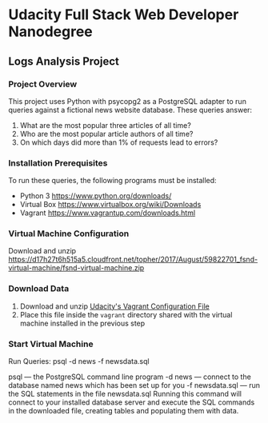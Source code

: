 # Udacity Full Stack Web Developer Nanodegree

## Logs Analysis Project

### Project Overview
This project uses Python with psycopg2 as a PostgreSQL adapter to run queries against a fictional news website database. These queries answer:
1. What are the most popular three articles of all time?
2. Who are the most popular article authors of all time?
3. On which days did more than 1% of requests lead to errors?

### Installation Prerequisites
To run these queries, the following programs must be installed:
* Python 3 https://www.python.org/downloads/
* Virtual Box https://www.virtualbox.org/wiki/Downloads
* Vagrant https://www.vagrantup.com/downloads.html

### Virtual Machine Configuration
Download and unzip https://d17h27t6h515a5.cloudfront.net/topher/2017/August/59822701_fsnd-virtual-machine/fsnd-virtual-machine.zip

### Download Data
1. Download and unzip [Udacity's Vagrant Configuration File](https://d17h27t6h515a5.cloudfront.net/topher/2016/August/57b5f748_newsdata/newsdata.zip)
2. Place this file inside the `vagrant` directory shared with the virtual machine installed in the previous step

### Start Virtual Machine


Run Queries:
psql -d news -f newsdata.sql

psql — the PostgreSQL command line program
-d news — connect to the database named news which has been set up for you
-f newsdata.sql — run the SQL statements in the file newsdata.sql
Running this command will connect to your installed database server and execute the SQL commands in the downloaded file, creating tables and populating them with data.
